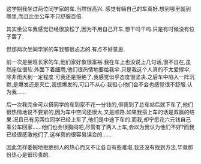 <p>这学期我坐过两位同学家的车.当然很高兴. 感觉有辆自己的车真好.想到哪里就到哪里,而且比坐公车不只舒服百倍.</p><p>其实坐公车我感觉已经很放松了,因为不用自己开车,想干吗干吗.只是有时候没有位子罢了.</p><p>但那两次坐同学家的车我都很忐忑的.有点不好意思.</p><p>前一次是坐班长家的车,他们家好象很富裕.我在车上也没说上几句话,很不自在,虽然座位很软.外面下着细雨,他们很热情地要给我伞.只是我这个人真的不太爱撑伞,除非雨大到一定程度.可我还是拒绝了,我感觉似乎态度很坚决.之后车中陷入一阵沉默,是爆发还是灭亡,我想爆发的,可口不从心.我担心他们会不会也感觉很不舒服.认为我......</p><p>后一次我完全可以搭同学的车到家不花一分钱的,但我到了总车站后就下车了,他们很热情地说不要紧的,因为车中空间还很大,又是顺路.如果我搭上车的话是双赢的结果.况且已有另两位同学已经上车了,他们是中途下车的.而我,却宁愿花六元钱自己乘公车回家......他们也会很胸闷吧,尽管有了两人上车,会以为我认为他们不好?而我已经很感激他们了,这样真的很容易误会的......</p><p>因此怎样委婉地拒绝别人的热心而又不让各自有些难堪,我还没有找到方法,毕竟那份热心是很珍贵的.</p>